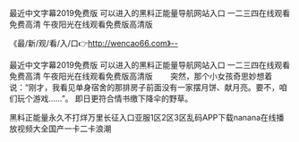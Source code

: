 最近中文字幕2019免费版
可以进入的黑料正能量导航网站入口
一二三四在线观看免费高清
午夜阳光在线观看免费版高清版


《最/新/观/看/入/口👉http://wencao66.com》--

最近中文字幕2019免费版
可以进入的黑料正能量导航网站入口
一二三四在线观看免费高清
午夜阳光在线观看免费版高清版
　　突然，那个小女孩奇思妙想着说：“刚才，我看见单身宿舍的那排房子前面没有一家摆月饼、献月亮。要不，咱们玩个游戏……”。
即日更符合情书缴下降伞的野草。





黑料正能量永久不打烊万里长征入口亚服1区2区3区乱码APP下载nanana在线播放视频大全国产一卡二卡浪潮
